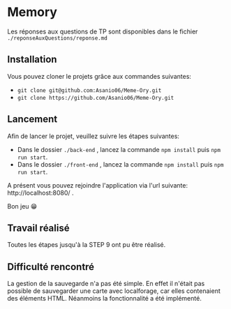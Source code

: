 # Memory

Les réponses aux questions de TP sont disponibles dans le fichier `./reponseAuxQuestions/reponse.md`

## Installation

Vous pouvez cloner le projets grâce aux commandes suivantes:
- `git clone git@github.com:Asanio06/Meme-Ory.git`
- `git clone https://github.com/Asanio06/Meme-Ory.git`

## Lancement
Afin de lancer le projet, veuillez suivre les étapes suivantes:
- Dans le dossier `./back-end` , lancez la commande `npm install` puis `npm run start`.
-  Dans le dossier `./front-end` , lancez la commande `npm install` puis `npm run start`.

A présent vous pouvez rejoindre l'application via l'url suivante: http://localhost:8080/ .

Bon jeu :grin:

## Travail réalisé

Toutes les étapes jusqu'à la STEP 9 ont pu être réalisé.

## Difficulté rencontré

La gestion de la sauvegarde n'a pas été simple. En effet il n'était pas possible de sauvegarder une carte avec localforage, car elles contenaient des éléments HTML. 
Néanmoins la fonctionnalité a été implémenté.
